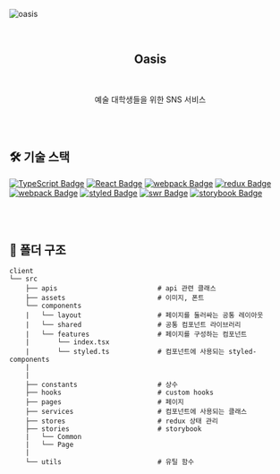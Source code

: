 ![oasis](https://user-images.githubusercontent.com/68256639/150932775-15ca8b68-16b2-496a-ba0f-f1646ad83ceb.png)

<br />

<h2 align="center">Oasis</h2>

<br />

<p align="center">
  예술 대학생들을 위한 SNS 서비스
</p>

<br />
<br />

## 🛠 기술 스택

[![TypeScript Badge](https://img.shields.io/badge/Typescript-235A97?style=flat-square&logo=Typescript&logoColor=white)]()
[![React Badge](https://img.shields.io/badge/React-61DAFB?style=flat-square&logo=React&logoColor=white)]()
[![webpack Badge](https://img.shields.io/badge/Webpack-8DD6F9?style=flat-square&logo=webpack&logoColor=white)]()
[![redux Badge](https://img.shields.io/badge/Redux-764ABC?style=flat-square&logo=Redux&logoColor=white)]()
[![webpack Badge](https://img.shields.io/badge/ReduxSaga-999999?style=flat-square&logo=ReduxSaga&logoColor=white)]()
[![styled Badge](https://img.shields.io/badge/StyledComponent-DB7093?style=flat-square&logo=styled-components&logoColor=white)]()
[![swr Badge](https://img.shields.io/badge/SWR-000?style=flat-square&logo=SWR&logoColor=white)]()
[![storybook Badge](https://img.shields.io/badge/Storybook-FF4785?style=flat-square&logo=Storybook&logoColor=white)]()

<br />
<br />

## 📂 폴더 구조

```
client
└── src
    ├── apis                         # api 관련 클래스
    ├── assets                       # 이미지, 폰트
    └── components
    |   └── layout                   # 페이지를 둘러싸는 공통 레이아웃
    |   └── shared                   # 공통 컴포넌트 라이브러리
    |   └── features                 # 페이지를 구성하는 컴포넌트
    |       └── index.tsx            
    |       └── styled.ts            # 컴포넌트에 사용되는 styled-components
    |
    |
    ├── constants                    # 상수
    ├── hooks                        # custom hooks
    ├── pages                        # 페이지
    ├── services                     # 컴포넌트에 사용되는 클래스
    ├── stores                       # redux 상태 관리
    ├── stories                      # storybook
    |   └── Common                   
    |   └── Page                     
    |
    └── utils                        # 유틸 함수
```